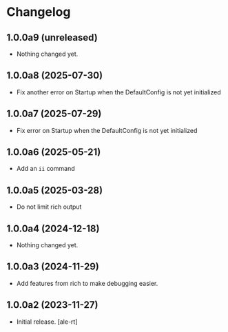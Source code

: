 # Changelog

## 1.0.0a9 (unreleased)


- Nothing changed yet.


## 1.0.0a8 (2025-07-30)

- Fix another error on Startup when the DefaultConfig is not yet initialized

## 1.0.0a7 (2025-07-29)

- Fix error on Startup when the DefaultConfig is not yet initialized

## 1.0.0a6 (2025-05-21)

- Add an `ii` command

## 1.0.0a5 (2025-03-28)

- Do not limit rich output

## 1.0.0a4 (2024-12-18)

- Nothing changed yet.

## 1.0.0a3 (2024-11-29)

- Add features from rich to make debugging easier.

## 1.0.0a2 (2023-11-27)

- Initial release. [ale-rt]
